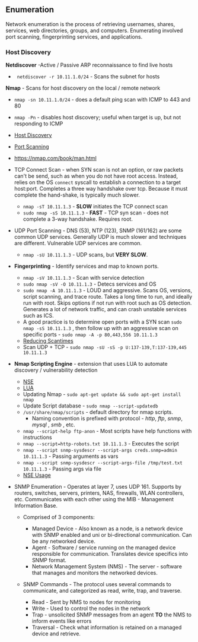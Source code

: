 ## Enumeration

Network enumeration is the process of retrieving usernames, shares, services, web directories, groups, and computers.
Enumerating involved port scanning, fingerprinting services, and applications. 

### Host Discovery

**Netdiscover** -Active / Passive ARP reconnaissance to find live hosts

* ` netdiscover -r 10.11.1.0/24` - Scans the subnet for hosts

**Nmap** - Scans for host discovery on the local / remote network

* `nmap -sn 10.11.1.0/24` - does a default ping scan with ICMP to 443 and 80

* `nmap -Pn` - disables host discovery; useful when target is up, but not responding to ICMP 

* [Host Discovery](https://nmap.com/book/man-host-discovery.html)

* [Port Scanning](https://nmap.org/book/man-port-scanning-techniques.html)

* https://nmap.com/book/man.html

* TCP Connect Scan - when SYN scan is not an option, or raw packets can't be send, such as when you do not have root access. Instead, relies on the OS `connect` syscall to establish a connection to a target host:port. Completes a three way handshake over tcp. Because it must complete the hand-shake, is typically much slower.

  * `nmap -sT 10.11.1.3` - **SLOW** initiates the TCP connect scan
  * `sudo nmap -sS 10.11.1.3` - **FAST** - TCP syn scan - does not complete a 3-way handshake. Requires root.

* UDP Port Scanning - DNS (53), NTP (123), SNMP (161/162) are some common UDP services. Generally UDP is much slower and techniques are different. Vulnerable UDP services are common.

  * `nmap -sU 10.11.1.3` - UDP scans, but **VERY SLOW**.

* **Fingerprinting** - Identify services and map to known ports.

  * `nmap -sV 10.11.1.3` - Scan with service detection
  * `sudo nmap -sV -O 10.11.1.3` - Detecs services and OS
  * `sudo nmap -A 10.11.1.3` - LOUD and aggressive. Scans OS, versions, script scanning, and trace route. Takes a long time to run, and ideally run with root. Skips options if not run with root such as OS detection. Generates a lot of network traffic, and can crash unstable services such as ICS.
  * A good practice is to determine open ports with a SYN scan `sudo nmap -sS 10.11.1.3` , then follow up with an aggressive scan on specific ports - `sudo nmap -A -p 80,443,556 10.11.1.3` 
  * [Reducing Scantimes](https://nmap.org/book/reduce-scantime.html)
  * Scan UDP + TCP - `sudo nmap -sU -sS -p U:137-139,T:137-139,445 10.11.1.3`

* **Nmap Scripting Engine** - extension that uses LUA to automate discovery / vulnerability detection

  * [NSE](https://nmap.org/book/nse.html)
  * [LUA](http://www.lua.org/)
  * Updating Nmap - `sudo apt-get update && sudo apt-get install nmap` 
  * Update Script database - `sudo nmap --script-updatedb`
  * `/usr/share/nmap/scripts` - default directory for nmap scripts. 
    * Naming convention is prefixed with protocol - _http_, _ftp_, _snmp_, _mysql_ , _smb_ , etc.
  * `nmap --script-help ftp-anon` - Most scripts have help functions with instructions
  * `nmap --script=http-robots.txt 10.11.1.3` - Executes the script 
  * `nmap --script snmp-sysdescr --script-args creds.snmp=admin 10.11.1.3` - Passing arguments as vars
  * `nmap --script snmp-sysdescr --script-args-file /tmp/test.txt 10.11.1.3` - Passing args via file
  * [NSE Usage](https://nmap.org/book/nse-usage.html)

* SNMP Enumeration - Operates at layer 7, uses UDP 161. Supports by routers, switches, servers, printers, NAS, firewalls, WLAN controllers, etc. Communicates with each other using the MIB - Management Information Base. 

  * Comprised of 3 components:

    * Managed Device - Also known as a node, is a network device with SNMP enabled and uni or bi-directional communication. Can be any networked device.
    * Agent - Software / service running on the managed device responsible for communication. Translates device specifics into SNMP format.
    * Network Management System (NMS) - The server - software that manages and monitors the networked devices.

  * SNMP Commands - The protocol uses several commands to communicate, and categorized as read, write, trap, and traverse.

    * Read - Sent by NMS to nodes for monitoring
    * Write - Used to control the nodes in the network
    * Trap - unsolicited SNMP messages from an agent **TO** the NMS to inform events like errors
    * Traversal - Check what information is retained on a managed device and retrieve.

    